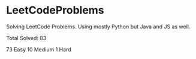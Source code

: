 # LeetCodeProblems
Solving LeetCode Problems. Using mostly Python but Java and JS as well. 

Total Solved: 83

73 Easy
10 Medium 
1 Hard
